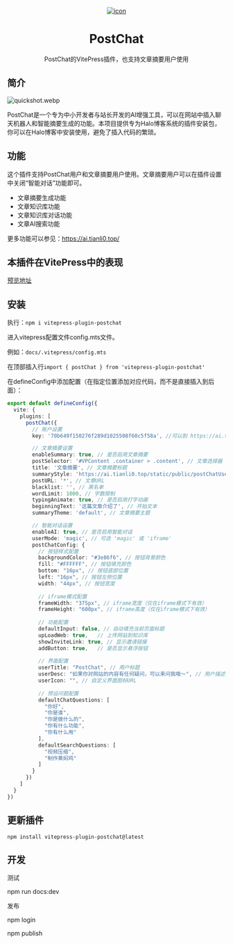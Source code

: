 <div align="center">
    <a href="https://ai.tianli0.top/" target="_blank" rel="noopener noreferrer">
        <img src="https://img.zhheo.com/i/2024/06/21/6674f00f3eb9d.webp" alt="icon"/>
    </a>
    <h1 align="center">PostChat</h1>
    <span>PostChat的VitePress插件，也支持文章摘要用户使用</span>
</div>

## 简介

![quickshot.webp](https://img.zhheo.com/i/2024/12/16/675fa3d24b0f7.webp)

PostChat是一个专为中小开发者与站长开发的AI增强工具，可以在网站中插入聊天机器人和智能摘要生成的功能。本项目提供专为Halo博客系统的插件安装包，你可以在Halo博客中安装使用，避免了插入代码的繁琐。

## 功能

这个插件支持PostChat用户和文章摘要用户使用。文章摘要用户可以在插件设置中关闭“智能对话”功能即可。

- 文章摘要生成功能
- 文章知识库功能
- 文章知识库对话功能
- 文章AI搜索功能

更多功能可以参见：https://ai.tianli0.top/

## 本插件在VitePress中的表现

[预览地址](https://postchat.zhheo.com/)

## 安装

执行：`npm i vitepress-plugin-postchat`

进入vitepress配置文件config.mts文件。

例如：`docs/.vitepress/config.mts`

在顶部插入行`import { postChat } from 'vitepress-plugin-postchat'`

在defineConfig中添加配置（在指定位置添加对应代码，而不是直接插入到后面）：

```ts
export default defineConfig({
  vite: {
    plugins: [
      postChat({
        // 账户设置
        key: '70b649f150276f289d1025508f60c5f58a', //可以到 https://ai.tianli0.top/ 获取账户KEY

        // 文章摘要设置
        enableSummary: true, // 是否启用文章摘要
        postSelector: '#VPContent .container > .content', // 文章选择器
        title: '文章摘要', // 文章摘要标题
        summaryStyle: 'https://ai.tianli0.top/static/public/postChatUser_summary.min.css', // 文章摘要样式
        postURL: '*', // 文章URL
        blacklist: '', // 黑名单
        wordLimit: 1000, // 字数限制
        typingAnimate: true, // 是否启用打字动画
        beginningText: '这篇文章介绍了', // 开始文本
        summaryTheme: 'default', // 文章摘要主题

        // 智能对话设置
        enableAI: true, // 是否启用智能对话
        userMode: 'magic', // 可选 'magic' 或 'iframe'
        postChatConfig: {
          // 按钮样式配置
          backgroundColor: "#3e86f6", // 按钮背景颜色
          fill: "#FFFFFF", // 按钮填充颜色
          bottom: "16px", // 按钮底部位置
          left: "16px", // 按钮左侧位置
          width: "44px", // 按钮宽度
          
          // iframe模式配置
          frameWidth: "375px", // iframe宽度（仅在iframe模式下有效）
          frameHeight: "600px", // iframe高度（仅在iframe模式下有效）
          
          // 功能配置
          defaultInput: false, // 自动填充当前页面标题
          upLoadWeb: true,   // 上传网站到知识库
          showInviteLink: true, // 显示邀请链接
          addButton: true,   // 是否显示悬浮按钮
          
          // 界面配置
          userTitle: "PostChat", // 用户标题
          userDesc: "如果你对网站的内容有任何疑问，可以来问我哦～", // 用户描述
          userIcon: "", // 自定义界面图标URL
          
          // 预设问题配置
          defaultChatQuestions: [
            "你好",
            "你是谁",
            "你是做什么的",
            "你有什么功能",
            "你有什么用"
          ],
          defaultSearchQuestions: [
            "视频压缩",
            "制作黄焖鸡"
          ]
        }
      })
    ]
  }
})
```

## 更新插件

`npm install vitepress-plugin-postchat@latest`

## 开发

测试

npm run docs:dev

发布

npm login

npm publish